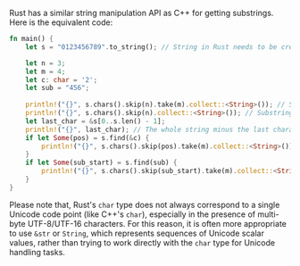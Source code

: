  Rust has a similar string manipulation API as C++ for getting substrings. Here is the equivalent code:

```rust
fn main() {
    let s = "0123456789".to_string(); // String in Rust needs to be created using the .to_string() method

    let n = 3;
    let m = 4;
    let c: char = '2';
    let sub = "456";
    
    println!("{}", s.chars().skip(n).take(m).collect::<String>()); // Substring from n to n+m characters.
    println!("{}", s.chars().skip(n).collect::<String>()); // Substring from n to end of string.
    let last_char = &s[0..s.len() - 1];
    println!("{}", last_char); // The whole string minus the last character.
    if let Some(pos) = s.find(&c) {
        println!("{}", s.chars().skip(pos).take(m).collect::<String>()); // Substring from nth occurrence of c to n+m characters.
    }
    if let Some(sub_start) = s.find(sub) {
        println!("{}", s.chars().skip(sub_start).take(m).collect::<String>()); // Substring from nth occurrence of sub to n+m characters.
    }
}
```
Please note that, Rust's `char` type does not always correspond to a single Unicode code point (like C++'s `char`), especially in the presence of multi-byte UTF-8/UTF-16 characters. For this reason, it is often more appropriate to use `&str` or `String`, which represents sequences of Unicode scalar values, rather than trying to work directly with the `char` type for Unicode handling tasks.
